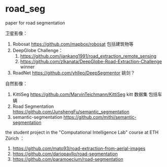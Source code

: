# road_seg
paper for road segmentation

卫星影像：
1. Robosat  https://github.com/mapbox/robosat  包括建筑物等
2. DeepGlobe Challenge：
   1. https://github.com/jiankang1991/road_extraction_remote_sensing
   2. https://github.com/zlkanata/DeepGlobe-Road-Extraction-Challenge  winner
3. RoadNet https://github.com/yhlleo/DeepSegmentor 姚剑？

自然影像：
1. KittiSeg https://github.com/MarvinTeichmann/KittiSeg   kitt 数据集 包括车辆
2. Road Segmentation https://github.com/JunshengFu/semantic_segmentation 
3. semantic-segmentation https://github.com/mithi/semantic-segmentation

the student project in the "Computational Intelligence Lab" course at ETH Zürich ：
1. https://github.com/mato93/road-extraction-from-aerial-images
2. https://github.com/dariopavllo/road-segmentation
3. https://github.com/paramoecium/road-segmentation

